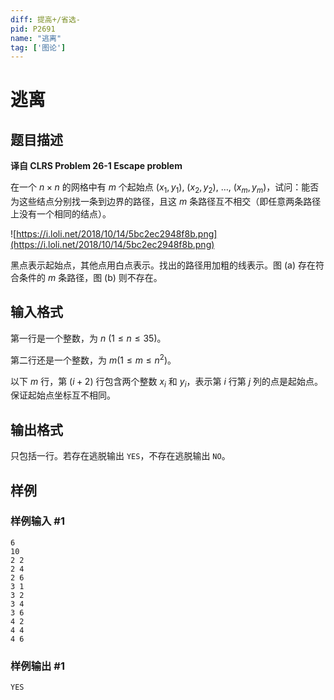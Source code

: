 ```yaml
---
diff: 提高+/省选-
pid: P2691
name: "逃离"
tag: ['图论']
---
```

# 逃离
## 题目描述

**译自 CLRS Problem 26-1 Escape problem**

在一个 $n\times n$ 的网格中有 $m$ 个起始点 $(x_1, y_1),$ $(x_2, y_2),$ $\dots,$ $(x_m, y_m)$，试问：能否为这些结点分别找一条到边界的路径，且这 $m$ 条路径互不相交（即任意两条路径上没有一个相同的结点）。

![https://i.loli.net/2018/10/14/5bc2ec2948f8b.png](https://i.loli.net/2018/10/14/5bc2ec2948f8b.png)

黑点表示起始点，其他点用白点表示。找出的路径用加粗的线表示。图 (a) 存在符合条件的 $m$ 条路径，图 (b) 则不存在。


## 输入格式

第一行是一个整数，为 $n$ $(1\le n≤35)$。

第二行还是一个整数，为 $m(1\le m\le n^2)$。

以下 $m$ 行，第 $(i+2)$ 行包含两个整数 $x_i$ 和 $y_i$，表示第 $i$ 行第 $j$ 列的点是起始点。保证起始点坐标互不相同。
## 输出格式

只包括一行。若存在逃脱输出 `YES`，不存在逃脱输出 `NO`。
## 样例

### 样例输入 #1
```
6
10
2 2
2 4
2 6
3 1
3 2
3 4
3 6
4 2
4 4
4 6

```
### 样例输出 #1
```
YES
```
